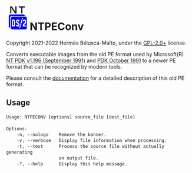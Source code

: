 <img align="left" alt="NT OS/2" src="doc/images/NTOS2.bmp">

# NTPEConv

Copyright 2021-2022 Hermès Bélusca-Maïto, under the [GPL-2.0+](https://spdx.org/licenses/GPL-2.0+) license.

<!--
<p align="center">
<img alt="NT OS/2" src="doc/images/NTOS2.bmp">
</p>
-->

Converts executable images from the old PE format used by
Microsoft(R) [NT PDK v1.196 (September 1991)](https://betawiki.net/wiki/Windows_NT_3.1_build_196)
and [PDK October 1991](https://betawiki.net/wiki/Windows_NT_3.1_October_1991_build)
to a newer PE format that can be recognized by modern tools.

Please consult the [documentation](doc_format.md) for a detailed description of this old PE format.

## Usage

```
Usage: NTPECONV [options] source_file [dest_file]

Options:
    -n, --nologo    Remove the banner.
    -v, --verbose   Display file information when processing.
    -t, --test      Process the source file without actually generating
                    an output file.
    -?, --help      Display this help message.
```
